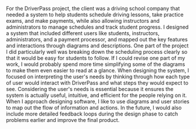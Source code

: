 For the DriverPass project, the client was a driving school company that needed a system to help students schedule driving lessons, take practice exams, and make payments, while also allowing instructors and administrators to manage schedules and track student progress. I designed a system that included different users like students, instructors, administrators, and a payment processor, and mapped out the key features and interactions through diagrams and descriptions. 
One part of the project I did particularly well was breaking down the scheduling process clearly so that it would be easy for students to follow. If I could revise one part of my work, I would probably spend more time simplifying some of the diagrams to make them even easier to read at a glance. When designing the system, I focused on interpreting the user's needs by thinking through how each type of user would interact with DriverPass and what steps they would expect to see. Considering the user's needs is essential because it ensures the system is actually useful, intuitive, and efficient for the people relying on it. When I approach designing software, I like to use diagrams and user stories to map out the flow of information and actions. In the future, I would also include more detailed feedback loops during the design phase to catch problems earlier and improve the final product.
